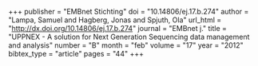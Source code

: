 +++
publisher = "EMBnet Stichting"
doi = "10.14806/ej.17.b.274"
author = "Lampa, Samuel and Hagberg, Jonas and Spjuth, Ola"
url_html = "http://dx.doi.org/10.14806/ej.17.b.274"
journal = "EMBnet j."
title = "UPPNEX - A solution for Next Generation Sequencing data management and analysis"
number = "B"
month = "feb"
volume = "17"
year = "2012"
bibtex_type = "article"
pages = "44"
+++


